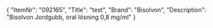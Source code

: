 {
  "ItemNr": "092165",
  "Title": "test",
  "Brand": "Bisolvon",
  "Description": "Bisolvon Jordgubb, oral lösning 0,8 mg/ml"
}